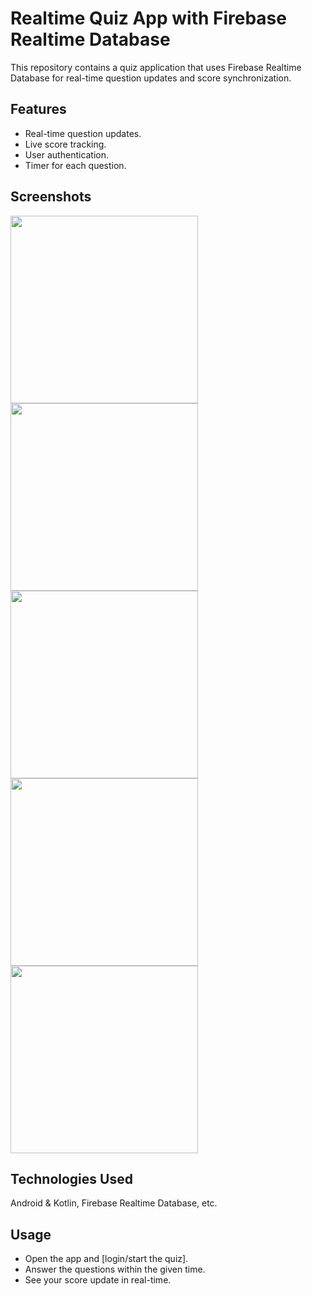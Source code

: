 # Realtime Quiz App with Firebase Realtime Database

This repository contains a quiz application that uses Firebase Realtime Database for real-time question updates and score synchronization.

## Features

* Real-time question updates.
* Live score tracking.
* User authentication.
* Timer for each question.

## Screenshots

<img src="https://github.com/user-attachments/assets/ecc4f828-b514-4005-a09e-c455e02b89d5" width="300">
<img src="https://github.com/user-attachments/assets/f6141dbf-bfff-49cd-8201-16076d2c0018" width="300">
<img src="https://github.com/user-attachments/assets/134068a8-1626-4b89-b343-32e6deae867d" width="300">
<img src="https://github.com/user-attachments/assets/4d901b6b-a57c-4ea8-ac2a-b0ffc98576a9" width="300">
<img src="https://github.com/user-attachments/assets/7b0683a0-64ef-4d0c-aeb8-6bd704fae224" width="300">

## Technologies Used

 Android & Kotlin, Firebase Realtime Database, etc.

## Usage

* Open the app and [login/start the quiz].
* Answer the questions within the given time.
* See your score update in real-time.


